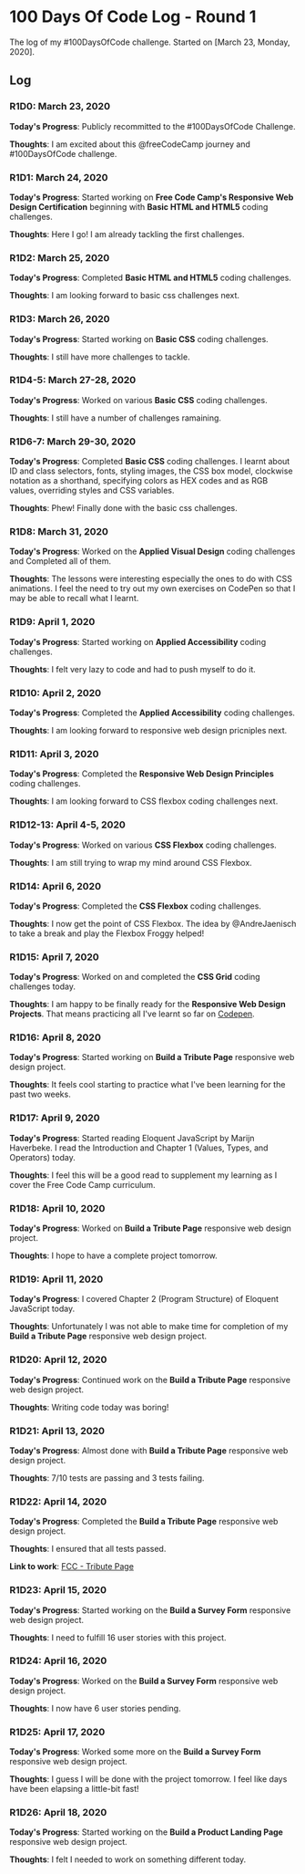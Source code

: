 # 100 Days Of Code Log - Round 1

The log of my #100DaysOfCode challenge. Started on [March 23, Monday, 2020].

## Log

### R1D0: March 23, 2020

**Today's Progress**: Publicly recommitted to the #100DaysOfCode Challenge.

**Thoughts**: I am excited about this @freeCodeCamp
 journey and #100DaysOfCode challenge.

### R1D1: March 24, 2020

**Today's Progress**: Started working on __Free Code Camp's Responsive Web Design Certification__ beginning with __Basic HTML and HTML5__ coding challenges.

**Thoughts**: Here I go! I am already tackling the first challenges.

### R1D2: March 25, 2020

**Today's Progress**: Completed __Basic HTML and HTML5__ coding challenges.

**Thoughts**: I am looking forward to basic css challenges next.

### R1D3: March 26, 2020

**Today's Progress**: Started working on __Basic CSS__ coding challenges.

**Thoughts**: I still have more challenges to tackle.

### R1D4-5: March 27-28, 2020

**Today's Progress**: Worked on various __Basic CSS__ coding challenges.

**Thoughts**: I still have a number of challenges ramaining.

### R1D6-7: March 29-30, 2020

**Today's Progress**: Completed __Basic CSS__ coding challenges. I learnt about ID and class selectors, fonts, styling images, the CSS box model, clockwise notation as a shorthand, specifying colors as HEX codes and as RGB values, overriding styles and CSS variables.

**Thoughts**: Phew! Finally done with the basic css challenges.

### R1D8: March 31, 2020

**Today's Progress**: Worked on the __Applied Visual Design__ coding challenges and Completed all of them.

**Thoughts**: The lessons were interesting especially the ones to do with CSS animations. I feel the need to try out my own exercises on CodePen so that I may be able to recall what I learnt.

### R1D9: April 1, 2020

**Today's Progress**: Started working on __Applied Accessibility__ coding challenges.

**Thoughts**: I felt very lazy to code and had to push myself to do it.

### R1D10: April 2, 2020

**Today's Progress**: Completed the __Applied Accessibility__ coding challenges.

**Thoughts**: I am looking forward to responsive web design pricniples next.

### R1D11: April 3, 2020

**Today's Progress**: Completed the __Responsive Web Design Principles__ coding challenges.

**Thoughts**: I am looking forward to CSS flexbox coding challenges next.

### R1D12-13: April 4-5, 2020

**Today's Progress**: Worked on various __CSS Flexbox__ coding challenges.

**Thoughts**: I am still trying to wrap my mind around CSS Flexbox.

### R1D14: April 6, 2020

**Today's Progress**: Completed the __CSS Flexbox__ coding challenges.

**Thoughts**: I now get the point of CSS Flexbox. The idea by @AndreJaenisch to take a break and play the Flexbox Froggy helped!

### R1D15: April 7, 2020

**Today's Progress**: Worked on and completed the __CSS Grid__ coding challenges today.

**Thoughts**: I am happy to be finally ready for the __Responsive Web Design Projects__. That means practicing all I've learnt so far on [Codepen](https://codepen.io/).

### R1D16: April 8, 2020

**Today's Progress**: Started working on __Build a Tribute Page__ responsive web design project.

**Thoughts**: It feels cool starting to practice what I've been learning for the past two weeks.

### R1D17: April 9, 2020

**Today's Progress**: Started reading Eloquent JavaScript by Marijn Haverbeke. I read the Introduction and Chapter 1 (Values, Types, and Operators) today.

**Thoughts**: I feel this will be a good read to supplement my learning as I cover the Free Code Camp curriculum.

### R1D18: April 10, 2020

**Today's Progress**: Worked on __Build a Tribute Page__ responsive web design project.

**Thoughts**: I hope to have a complete project tomorrow.

### R1D19: April 11, 2020

**Today's Progress**: I covered Chapter 2 (Program Structure) of Eloquent JavaScript today.

**Thoughts**: Unfortunately I was not able to make time for completion of my __Build a Tribute Page__ responsive web design project.

### R1D20: April 12, 2020

**Today's Progress**: Continued work on the __Build a Tribute Page__ responsive web design project.

**Thoughts**: Writing code today was boring!

### R1D21: April 13, 2020

**Today's Progress**: Almost done with __Build a Tribute Page__ responsive web design project.

**Thoughts**: 7/10 tests are passing and 3 tests failing.

### R1D22: April 14, 2020

**Today's Progress**: Completed the __Build a Tribute Page__ responsive web design project.

**Thoughts**: I ensured that all tests passed.

**Link to work**: [FCC - Tribute Page](https://codepen.io/Tokoi/full/LGaBGL)

### R1D23: April 15, 2020

**Today's Progress**: Started working on the __Build a Survey Form__ responsive web design project.

**Thoughts**: I need to fulfill 16 user stories with this project.

### R1D24: April 16, 2020

**Today's Progress**: Worked on the __Build a Survey Form__ responsive web design project.

**Thoughts**: I now have 6 user stories pending.

### R1D25: April 17, 2020

**Today's Progress**: Worked some more on the __Build a Survey Form__ responsive web design project.

**Thoughts**: I guess I will be done with the project tomorrow. I feel like days have been elapsing a little-bit fast!

### R1D26: April 18, 2020

**Today's Progress**: Started working on the __Build a Product Landing Page__ responsive web design project.

**Thoughts**: I felt I needed to work on something different today.